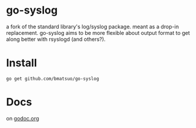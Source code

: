 go-syslog
=========

a fork of the standard library's log/syslog package. meant as a drop-in
replacement. go-syslog aims to be more flexible about output format to
get along better with rsyslogd (and others?).

Install
=======

    go get github.com/bmatsuo/go-syslog

Docs
====

on [godoc.org](http://godoc.org/github.com/bmatsuo/go-syslog)
